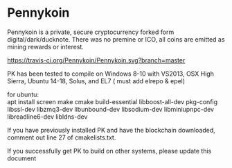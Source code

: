 # Pennykoin

   Pennykoin is a private, secure cryptocurrency forked form digital/dark/ducknote.  There was no premine or ICO, all coins are emitted as mining rewards or interest.

https://travis-ci.org/Pennykoin/Pennykoin.svg?branch=master


PK has been tested to compile on Windows 8-10 with VS2013, OSX High Sierra, Ubuntu 14-18, Solus, and EL7 ( must add elrepo & epel)



for ubuntu:  
     apt install screen make cmake build-essential libboost-all-dev pkg-config libssl-dev libzmq3-dev libunbound-dev libsodium-dev libminiupnpc-dev libreadline6-dev libldns-dev



If you have previously installed PK and have the blockchain downloaded, comment out line 27 of cmakelists.txt.



  If you successfully get PK to build on other systems, please update this document
